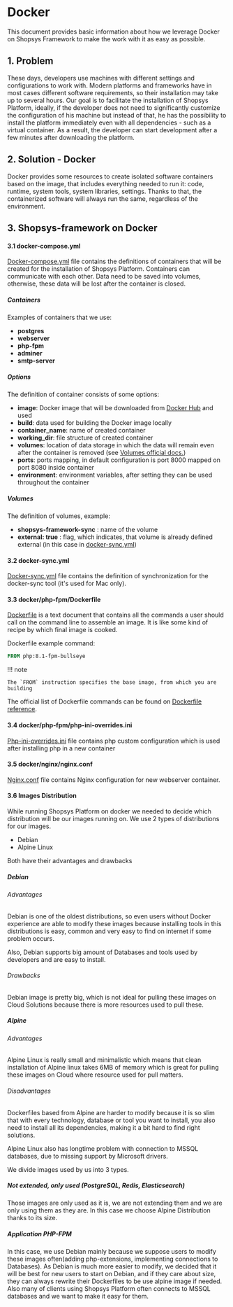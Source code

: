 # Docker

This document provides basic information about how we leverage Docker on Shopsys
Framework to make the work with it as easy as possible.

## 1. Problem

These days, developers use machines with different
settings and configurations to work with. Modern
platforms and frameworks have in most cases
different software requirements, so their installation may take
up to several hours. Our goal is to facilitate the installation of Shopsys Platform,
ideally, if the developer does not need to significantly customize
the configuration of his machine but instead of that, he has the possibility
to install the platform immediately even with all dependencies - such
as a virtual container. As a result, the developer can start development
after a few minutes after downloading the platform.

## 2. Solution - Docker

Docker provides some resources to create isolated software containers based
on the image, that includes everything needed to run it: code, runtime, system tools,
system libraries, settings. Thanks to that, the containerized software will
always run the same, regardless of the environment.

## 3. Shopsys-framework on Docker

#### 3.1 docker-compose.yml

[Docker-compose.yml](/project-base/docker/conf/docker-compose.yml.dist) file contains the definitions of containers that will be created for the installation
of Shopsys Platform. Containers can communicate with each other. Data need to be saved
into volumes, otherwise, these data will be lost after the container is closed.

##### Containers

Examples of containers that we use:

-   **postgres**
-   **webserver**
-   **php-fpm**
-   **adminer**
-   **smtp-server**

##### Options

The definition of container consists of some options:

-   **image**: Docker image that will be downloaded from [Docker Hub](https://hub.docker.com/) and used
-   **build**: data used for building the Docker image locally
-   **container_name**: name of created container
-   **working_dir**: file structure of created container
-   **volumes**: location of data storage in which the data will remain even after the container is removed (see [Volumes official docs.](https://docs.docker.com/engine/admin/volumes/volumes/))
-   **ports**: ports mapping, in default configuration is port 8000 mapped on port 8080 inside container
-   **environment**: environment variables, after setting they can be used throughout the container

##### Volumes

The definition of volumes, example:

-   **shopsys-framework-sync** : name of the volume
-   **external: true** : flag, which indicates, that volume is already defined external
    (in this case in [docker-sync.yml](https://github.com/shopsys/shopsys/blob/master/project-base/docker-sync.yml))

#### 3.2 docker-sync.yml

[Docker-sync.yml](/project-base/docker/conf/docker-sync.yml.dist) file contains the definition of synchronization for the docker-sync tool (it's used for Mac only).

#### 3.3 docker/php-fpm/Dockerfile

[Dockerfile](/project-base/docker/php-fpm/Dockerfile) is a text document that contains all the commands a user
should call on the command line to assemble an image. It is like some
kind of recipe by which final image is cooked.

Dockerfile example command:

```dockerfile
FROM php:8.1-fpm-bullseye
```

!!! note

    The `FROM` instruction specifies the base image, from which you are building

The official list of Dockerfile commands can be found on [Dockerfile reference](https://docs.docker.com/engine/reference/builder/#from).

#### 3.4 docker/php-fpm/php-ini-overrides.ini

[Php-ini-overrides.ini](/project-base/docker/php-fpm/php-ini-overrides.ini) file contains php custom configuration which is used after installing php in a new container

#### 3.5 docker/nginx/nginx.conf

[Nginx.conf](/project-base/docker/nginx/nginx.conf) file contains Nginx configuration for new webserver container.

#### 3.6 Images Distribution

While running Shopsys Platform on docker we needed to decide which distribution will be our images running on. We use 2 types of distributions for our images.

-   Debian
-   Alpine Linux

Both have their advantages and drawbacks

##### Debian

###### Advantages

Debian is one of the oldest distributions, so even users without Docker experience are able to modify these images because installing tools in this distributions is easy, common and very easy to find on internet if some problem occurs.

Also, Debian supports big amount of Databases and tools used by developers and are easy to install.

###### Drawbacks

Debian image is pretty big, which is not ideal for pulling these images on Cloud Solutions because there is more resources used to pull these.

##### Alpine

###### Advantages

Alpine Linux is really small and minimalistic which means that clean installation of Alpine linux takes 6MB of memory which is great for pulling these images on Cloud where resource used for pull matters.

###### Disadvantages

Dockerfiles based from Alpine are harder to modify because it is so slim that with every technology, database or tool you want to install, you also need to install all its dependencies, making it a bit hard to find right solutions.

Alpine Linux also has longtime problem with connection to MSSQL databases, due to missing support by Microsoft drivers.

We divide images used by us into 3 types.

##### Not extended, only used (PostgreSQL, Redis, Elasticsearch)

Those images are only used as it is, we are not extending them and we are only using them as they are. In this case we choose Alpine Distribution thanks to its size.

##### Application PHP-FPM

In this case, we use Debian mainly because we suppose users to modify these images often(adding php-extensions, implementing connections to Databases). As Debian is much more easier to modify, we decided that it will be best for new users to start on Debian, and if they care about size, they can always rewrite their Dockerfiles to be use alpine image if needed. Also many of clients using Shopsys Platform often connects to MSSQL databases and we want to make it easy for them.
